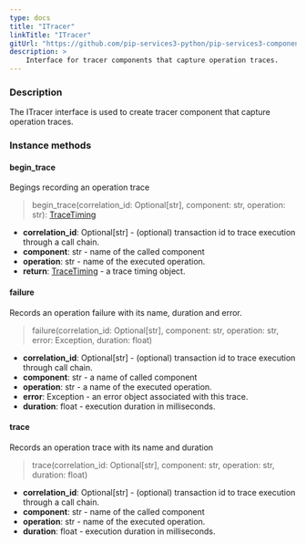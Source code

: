 ```yaml
---
type: docs
title: "ITracer"
linkTitle: "ITracer"
gitUrl: "https://github.com/pip-services3-python/pip-services3-components-python"
description: >
    Interface for tracer components that capture operation traces.
---
```


### Description

The ITracer interface is used to create tracer component that capture operation traces.

### Instance methods

#### begin_trace
Begings recording an operation trace

> begin_trace(correlation_id: Optional[str], component: str, operation: str): [TraceTiming](../trace_timing)

- **correlation_id**: Optional[str] - (optional) transaction id to trace execution through a call chain.
- **component**: str - name of the called component
- **operation**: str - name of the executed operation.
- **return**: [TraceTiming](../trace_timing) - a trace timing object.


#### failure
Records an operation failure with its name, duration and error.

> failure(correlation_id: Optional[str], component: str, operation: str, error: Exception,
duration: float)

- **correlation_id**: Optional[str] - (optional) transaction id to trace execution through call chain.
- **component**: str - a name of called component
- **operation**: str - a name of the executed operation.
- **error**: Exception - an error object associated with this trace.
- **duration**: float - execution duration in milliseconds.


#### trace
Records an operation trace with its name and duration

> trace(correlation_id: Optional[str], component: str, operation: str, duration: float)

- **correlation_id**: Optional[str] - (optional) transaction id to trace execution through a call chain.
- **component**: str - name of the called component
- **operation**: str - name of the executed operation.
- **duration**: float - execution duration in milliseconds.
